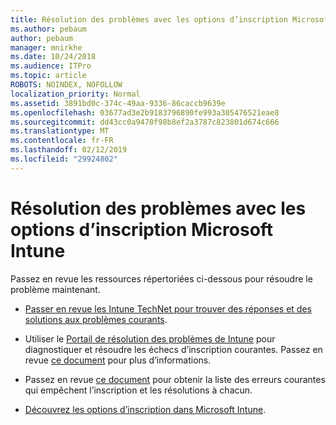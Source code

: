 ```yaml
---
title: Résolution des problèmes avec les options d’inscription Microsoft Intune
ms.author: pebaum
author: pebaum
manager: mnirkhe
ms.date: 10/24/2018
ms.audience: ITPro
ms.topic: article
ROBOTS: NOINDEX, NOFOLLOW
localization_priority: Normal
ms.assetid: 3891bd0c-374c-49aa-9336-86caccb9639e
ms.openlocfilehash: 03677ad3e2b9183796890fe993a305476521eae8
ms.sourcegitcommit: dd43cc0a9470f98b8ef2a3787c823801d674c666
ms.translationtype: MT
ms.contentlocale: fr-FR
ms.lasthandoff: 02/12/2019
ms.locfileid: "29924802"
---
```

# <a name="troubleshoot-issues-with-enrollment-options-microsoft-intune"></a>Résolution des problèmes avec les options d’inscription Microsoft Intune

Passez en revue les ressources répertoriées ci-dessous pour résoudre le problème maintenant. 
  
- [Passer en revue les Intune TechNet pour trouver des réponses et des solutions aux problèmes courants](https://social.technet.microsoft.com/Forums/home?category=microsoftintune&amp;filter=alltypes&amp;sort=lastpostdesc).
    
- Utiliser le [Portail de résolution des problèmes de Intune](https://aka.ms/intunetroubleshooting) pour diagnostiquer et résoudre les échecs d’inscription courantes. Passez en revue [ce document](https://docs.microsoft.com/intune/help-desk-operators) pour plus d’informations. 
    
- Passez en revue [ce document](https://docs.microsoft.com/intune-classic/Troubleshoot/troubleshoot-device-enrollment-in-intune) pour obtenir la liste des erreurs courantes qui empêchent l’inscription et les résolutions à chacun. 
    
- [Découvrez les options d’inscription dans Microsoft Intune](https://docs.microsoft.com/intune/enrollment-options).
    

